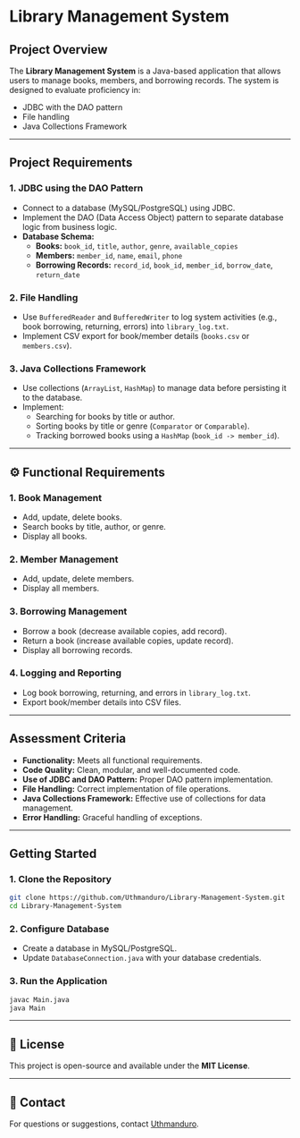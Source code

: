 # Library Management System

##  Project Overview
The **Library Management System** is a Java-based application that allows users to manage books, members, and borrowing records. The system is designed to evaluate proficiency in:
- JDBC with the DAO pattern
- File handling
- Java Collections Framework

---

##  Project Requirements

### **1. JDBC using the DAO Pattern**
- Connect to a database (MySQL/PostgreSQL) using JDBC.
- Implement the DAO (Data Access Object) pattern to separate database logic from business logic.
- **Database Schema:**
    - **Books:** `book_id`, `title`, `author`, `genre`, `available_copies`
    - **Members:** `member_id`, `name`, `email`, `phone`
    - **Borrowing Records:** `record_id`, `book_id`, `member_id`, `borrow_date`, `return_date`

### **2. File Handling**
- Use `BufferedReader` and `BufferedWriter` to log system activities (e.g., book borrowing, returning, errors) into `library_log.txt`.
- Implement CSV export for book/member details (`books.csv` or `members.csv`).

### **3. Java Collections Framework**
- Use collections (`ArrayList`, `HashMap`) to manage data before persisting it to the database.
- Implement:
    - Searching for books by title or author.
    - Sorting books by title or genre (`Comparator` or `Comparable`).
    - Tracking borrowed books using a `HashMap` (`book_id -> member_id`).

---

## ⚙ Functional Requirements

### **1. Book Management**
- Add, update, delete books.
- Search books by title, author, or genre.
- Display all books.

### **2. Member Management**
- Add, update, delete members.
- Display all members.

### **3. Borrowing Management**
- Borrow a book (decrease available copies, add record).
- Return a book (increase available copies, update record).
- Display all borrowing records.

### **4. Logging and Reporting**
- Log book borrowing, returning, and errors in `library_log.txt`.
- Export book/member details into CSV files.

---

##  Assessment Criteria
- **Functionality:** Meets all functional requirements.
- **Code Quality:** Clean, modular, and well-documented code.
- **Use of JDBC and DAO Pattern:** Proper DAO pattern implementation.
- **File Handling:** Correct implementation of file operations.
- **Java Collections Framework:** Effective use of collections for data management.
- **Error Handling:** Graceful handling of exceptions.

---

##  Getting Started

### **1. Clone the Repository**
```sh
git clone https://github.com/Uthmanduro/Library-Management-System.git
cd Library-Management-System
```

### **2. Configure Database**
- Create a database in MySQL/PostgreSQL.
- Update `DatabaseConnection.java` with your database credentials.

### **3. Run the Application**
```sh
javac Main.java
java Main
```

---

## 📝 License
This project is open-source and available under the **MIT License**.

---

## 📩 Contact
For questions or suggestions, contact [Uthmanduro](https://github.com/Uthmanduro).

